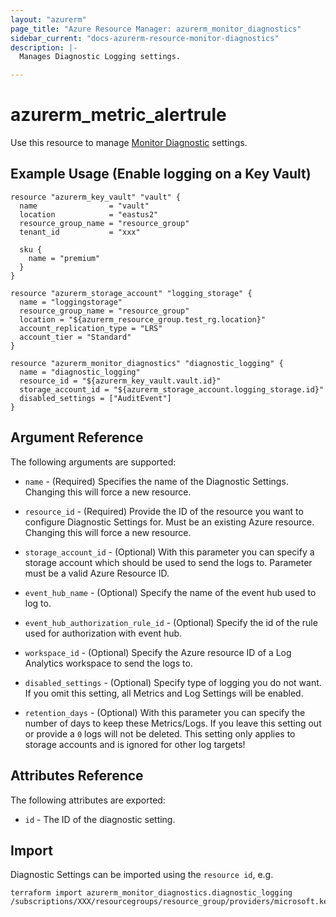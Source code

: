 ```yaml
---
layout: "azurerm"
page_title: "Azure Resource Manager: azurerm_monitor_diagnostics"
sidebar_current: "docs-azurerm-resource-monitor-diagnostics"
description: |-
  Manages Diagnostic Logging settings.

---
```


# azurerm_metric_alertrule

Use this resource to manage [Monitor Diagnostic](https://docs.microsoft.com/en-us/azure/monitoring-and-diagnostics/monitoring-overview-of-diagnostic-logs) settings.

## Example Usage (Enable logging on a Key Vault)

```
resource "azurerm_key_vault" "vault" {
  name                = "vault"
  location            = "eastus2"
  resource_group_name = "resource_group"
  tenant_id           = "xxx"

  sku {
    name = "premium"
  }
}

resource "azurerm_storage_account" "logging_storage" {
  name = "loggingstorage"
  resource_group_name = "resource_group"
  location = "${azurerm_resource_group.test_rg.location}"
  account_replication_type = "LRS"
  account_tier = "Standard"
}
  
resource "azurerm_monitor_diagnostics" "diagnostic_logging" {
  name = "diagnostic_logging"
  resource_id = "${azurerm_key_vault.vault.id}"
  storage_account_id = "${azurerm_storage_account.logging_storage.id}"
  disabled_settings = ["AuditEvent"]
}
```

## Argument Reference

The following arguments are supported:

* `name` - (Required) Specifies the name of the Diagnostic Settings. Changing this will force a new resource.

* `resource_id` - (Required) Provide the ID of the resource you want to configure Diagnostic Settings for. Must be an existing Azure resource. Changing this will force a new resource.

* `storage_account_id` - (Optional) With this parameter you can specify a storage account which should be used to send the logs to. Parameter must be a valid Azure Resource ID.

* `event_hub_name` - (Optional) Specify the name of the event hub used to log to.

* `event_hub_authorization_rule_id` - (Optional)  Specify the id of the rule used for authorization with event hub.

* `workspace_id` - (Optional) Specify the Azure resource ID of a Log Analytics workspace to send the logs to.

* `disabled_settings` - (Optional) Specify type of logging you do not want. If you omit this setting, all Metrics and Log Settings will be enabled.

* `retention_days` - (Optional) With this parameter you can specify the number of days to keep these Metrics/Logs. If you leave this setting out or provide a `0` logs will not be deleted. This setting only applies to storage accounts and is ignored for other log targets!


## Attributes Reference

The following attributes are exported:

* `id` - The ID of the diagnostic setting.

## Import

Diagnostic Settings can be imported using the `resource id`, e.g.

```
terraform import azurerm_monitor_diagnostics.diagnostic_logging /subscriptions/XXX/resourcegroups/resource_group/providers/microsoft.keyvault/vaults/vault/providers/microsoft.insights/diagnosticSettings/diagnostic_logging
```
